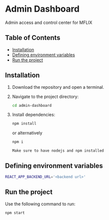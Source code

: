 # Admin Dashboard

Admin access and control center for MFLIX

## Table of Contents

- [Installation](#installation)
- [Defining environment variables](#defining-environment-variables)
- [Run the project](#run-the-project)

## Installation

1. Download the repository and open a terminal.

2. Navigate to the project directory:

    ```bash
    cd admin-dashboard
    ```

3. Install dependencies:

   ```bash
   npm install
   ```
   or alternatively
   ```bash
   npm i
   ```
   `Make sure to have nodejs and npm installed`

## Defining environment variables

```bash
REACT_APP_BACKEND_URL='<backend url>'
```

## Run the project

Use the following command to run:

```bash
npm start
```

